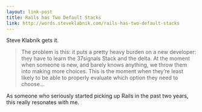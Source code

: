 ```yaml
---
layout: link-post
title: Rails has Two Default Stacks
link: http://words.steveklabnik.com/rails-has-two-default-stacks
---
```


Steve Klabnik gets it.

> The problem is this: it puts a pretty heavy burden on a new developer: they have to learn the 37signals Stack and the delta. At the moment when someone is new, and barely knows anything, we throw them into making more choices. This is the moment when they’re least likely to be able to properly evaluate which option they need to choose...

As someone who seriously started picking up Rails in the past two years, this really resonates with me.